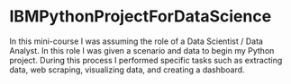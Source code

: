 # IBMPythonProjectForDataScience
In this mini-course I was assuming the role of a Data Scientist / Data Analyst. In this role I was given a scenario and data to begin my Python project. During this process I performed specific tasks such as extracting data, web scraping, visualizing data, and creating a dashboard. 
